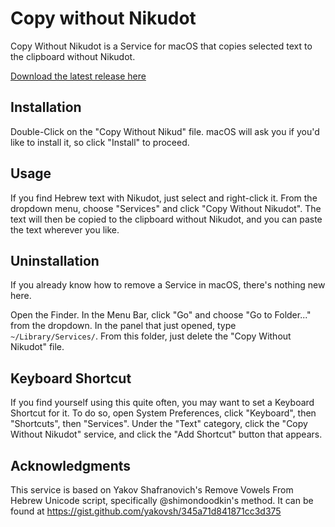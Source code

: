 Copy without Nikudot
===========
Copy Without Nikudot is a Service for macOS that copies selected text to the clipboard without Nikudot.

[Download the latest release here](https://github.com/MichaelJBerk/CopyWithoutNikudot/releases/latest)

Installation
-
Double-Click on the "Copy Without Nikud" file. macOS will ask you if you'd like to install it, so click "Install" to proceed.

Usage
-
If you find Hebrew text with Nikudot, just select and right-click it. From the dropdown menu, choose "Services" and click "Copy Without Nikudot". The text will then be copied to the clipboard without Nikudot, and you can paste the text wherever you like.

Uninstallation
-
If you already know how to remove a Service in macOS, there's nothing new here.

Open the Finder. In the Menu Bar, click "Go" and choose "Go to Folder..." from the dropdown.
In the panel that just opened, type `~/Library/Services/`. 
From this folder, just delete the "Copy Without Nikudot" file.

Keyboard Shortcut
-
If you find yourself using this quite often, you may want to set a Keyboard Shortcut for it. To do so, open System Preferences, click "Keyboard", then "Shortcuts", then "Services". Under the "Text" category, click the "Copy Without Nikudot" service, and click the "Add Shortcut" button that appears.

Acknowledgments 
-
This service is based on Yakov Shafranovich's Remove Vowels From Hebrew Unicode script, specifically @shimondoodkin's method. It can be found at <https://gist.github.com/yakovsh/345a71d841871cc3d375>

